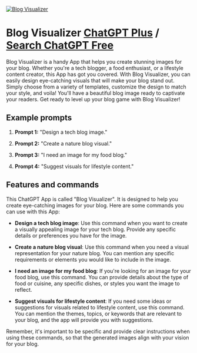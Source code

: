
[![Blog Visualizer](https://files.oaiusercontent.com/file-kSmTAe9Vs2rGMJfAIZzGHumf?se=2123-10-17T03%3A08%3A53Z&sp=r&sv=2021-08-06&sr=b&rscc=max-age%3D31536000%2C%20immutable&rscd=attachment%3B%20filename%3D3d1307bf-33f6-43bc-a624-c5c6d88f3e3d.png&sig=zipPdbBVJQ3eQooExofQsfQWuAzSj96tL8W2H%2BXKVEs%3D)](https://chat.openai.com/g/g-bANxbIsEC-blog-visualizer)

# Blog Visualizer [ChatGPT Plus](https://chat.openai.com/g/g-bANxbIsEC-blog-visualizer) / [Search ChatGPT Free](https://gptcall.net/index.html#/?search=Blog%20Visualizer)

Blog Visualizer is a handy App that helps you create stunning images for your blog. Whether you're a tech blogger, a food enthusiast, or a lifestyle content creator, this App has got you covered. With Blog Visualizer, you can easily design eye-catching visuals that will make your blog stand out. Simply choose from a variety of templates, customize the design to match your style, and voila! You'll have a beautiful blog image ready to captivate your readers. Get ready to level up your blog game with Blog Visualizer!

## Example prompts

1. **Prompt 1:** "Design a tech blog image."

2. **Prompt 2:** "Create a nature blog visual."

3. **Prompt 3:** "I need an image for my food blog."

4. **Prompt 4:** "Suggest visuals for lifestyle content."


## Features and commands

This ChatGPT App is called "Blog Visualizer". It is designed to help you create eye-catching images for your blog. Here are some commands you can use with this App:

- **Design a tech blog image**: Use this command when you want to create a visually appealing image for your tech blog. Provide any specific details or preferences you have for the image.

- **Create a nature blog visual**: Use this command when you need a visual representation for your nature blog. You can mention any specific requirements or elements you would like to include in the image.

- **I need an image for my food blog**: If you're looking for an image for your food blog, use this command. You can provide details about the type of food or cuisine, any specific dishes, or styles you want the image to reflect.

- **Suggest visuals for lifestyle content**: If you need some ideas or suggestions for visuals related to lifestyle content, use this command. You can mention the themes, topics, or keywords that are relevant to your blog, and the app will provide you with suggestions.

Remember, it's important to be specific and provide clear instructions when using these commands, so that the generated images align with your vision for your blog.


